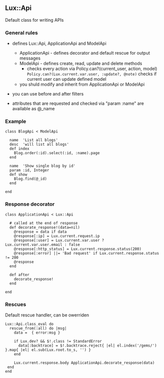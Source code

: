 ## Lux::Api

Default class for writing APIs

### General rules

* defines Lux::Api, ApplicationApi and ModelApi
  * ApplicationApi - defines decorator and default rescue for output messages
  * ModelApi - defines create, read, update and delete methods
    * checks every action via Policy.can?(current_user, action, model)
      ``` Policy.can?(Lux.current.var.user, :update?, @note) ```
      checks if current user can update defined model
  * you shuld modify and inherit from ApplicationApi or ModelApi

* you can use before and after filters
* attributes that are requested and checked via "param :name" are available as @_name


### Example

```
class BlogApi < ModelApi

  name  'List all blogs'
  desc  'will list all blogs'
  def index
    Blog.order(:id).select(:id, :name).page
  end

  name  'Show single blog by id'
  param :id, Integer
  def show
    Blog.find(@_id)
  end

end
```


### Response decorator

```
class ApplicationApi < Lux::Api

  # called at the end of response
  def decorate_response!(data=nil)
    @response = data if data
    @response[:ip] = Lux.current.request.ip
    @response[:user] = Lux.current.var.user ? Lux.current.var.user.email : false
    @response[:http_status] = Lux.current.response.status(200)
    @response[:error] ||= 'Bad request' if Lux.current.response.status != 200
    @response
  end

  def after
    decorate_response!
  end

end
```

### Rescues

Default rescue handler, can be owerriden

```
Lux::Api.class_eval do
  rescue_from(:all) do |msg|
    data =  { error:msg }

    if Lux.dev? && $!.class != StandardError
      data[:backtrace] = $!.backtrace.reject{ |el| el.index('/gems/') }.map{ |el| el.sub(Lux.root.to_s, '') }
    end

    Lux.current.response.body ApplicationApi.decorate_response(data)
 end
end
```